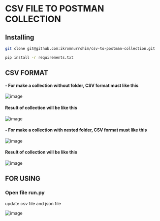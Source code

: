 # CSV FILE TO POSTMAN COLLECTION

## Installing 
``` bash
git clone git@github.com:ikromnurrohim/csv-to-postman-collection.git
```
``` bash
pip install -r requirements.txt
```


## CSV FORMAT
#### - For make a collection without folder, CSV format must like this
![image](https://user-images.githubusercontent.com/59647417/222404294-0557dbcd-54f2-419d-bdea-ad02a9644167.png)

#### Result of collection will be like this
![image](https://user-images.githubusercontent.com/59647417/222405393-16f58976-e8f9-45f3-b4f1-f6386b690051.png)
<br>
#### - For make a collection with nested folder, CSV format must like this
![image](https://user-images.githubusercontent.com/59647417/222403422-b00b0f0a-c83b-4eb4-b379-f62e497b057c.png)

#### Result of collection will be like this
![image](https://user-images.githubusercontent.com/59647417/222405907-8830b3c4-bf46-4000-9ce3-74f2dc6d335f.png)


## FOR USING 
### Open file run.py
update csv file and json file 

![image](https://user-images.githubusercontent.com/59647417/222406821-9e4811ca-fc16-4517-8de4-0dc6f796b0eb.png)
